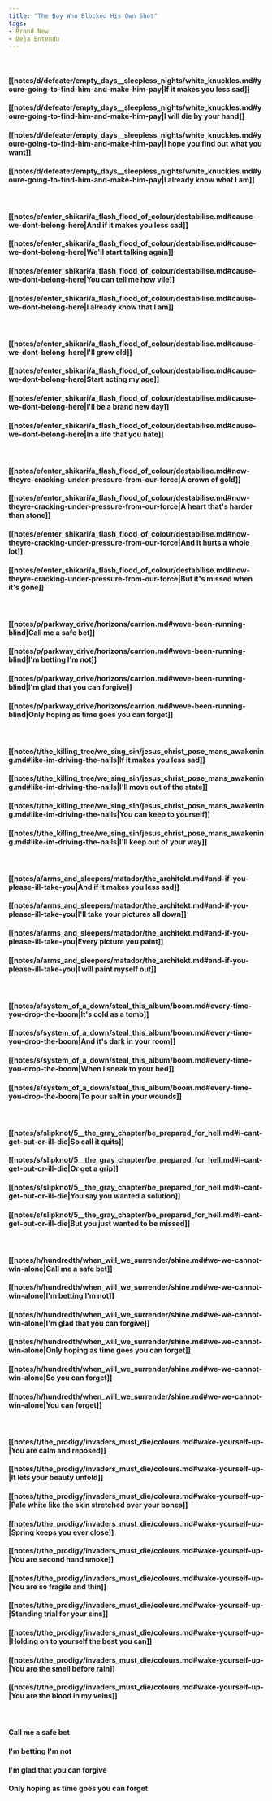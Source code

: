 ```yaml
---
title: "The Boy Who Blocked His Own Shot"
tags:
- Brand New
- Deja Entendu
---
```

&nbsp;
#### [[notes/d/defeater/empty_days__sleepless_nights/white_knuckles.md#youre-going-to-find-him-and-make-him-pay|If it makes you less sad]]
#### [[notes/d/defeater/empty_days__sleepless_nights/white_knuckles.md#youre-going-to-find-him-and-make-him-pay|I will die by your hand]]
#### [[notes/d/defeater/empty_days__sleepless_nights/white_knuckles.md#youre-going-to-find-him-and-make-him-pay|I hope you find out what you want]]
#### [[notes/d/defeater/empty_days__sleepless_nights/white_knuckles.md#youre-going-to-find-him-and-make-him-pay|I already know what I am]]
&nbsp;
#### [[notes/e/enter_shikari/a_flash_flood_of_colour/destabilise.md#cause-we-dont-belong-here|And if it makes you less sad]]
#### [[notes/e/enter_shikari/a_flash_flood_of_colour/destabilise.md#cause-we-dont-belong-here|We'll start talking again]]
#### [[notes/e/enter_shikari/a_flash_flood_of_colour/destabilise.md#cause-we-dont-belong-here|You can tell me how vile]]
#### [[notes/e/enter_shikari/a_flash_flood_of_colour/destabilise.md#cause-we-dont-belong-here|I already know that I am]]
&nbsp;
#### [[notes/e/enter_shikari/a_flash_flood_of_colour/destabilise.md#cause-we-dont-belong-here|I'll grow old]]
#### [[notes/e/enter_shikari/a_flash_flood_of_colour/destabilise.md#cause-we-dont-belong-here|Start acting my age]]
#### [[notes/e/enter_shikari/a_flash_flood_of_colour/destabilise.md#cause-we-dont-belong-here|I'll be a brand new day]]
#### [[notes/e/enter_shikari/a_flash_flood_of_colour/destabilise.md#cause-we-dont-belong-here|In a life that you hate]]
&nbsp;
#### [[notes/e/enter_shikari/a_flash_flood_of_colour/destabilise.md#now-theyre-cracking-under-pressure-from-our-force|A crown of gold]]
#### [[notes/e/enter_shikari/a_flash_flood_of_colour/destabilise.md#now-theyre-cracking-under-pressure-from-our-force|A heart that's harder than stone]]
#### [[notes/e/enter_shikari/a_flash_flood_of_colour/destabilise.md#now-theyre-cracking-under-pressure-from-our-force|And it hurts a whole lot]]
#### [[notes/e/enter_shikari/a_flash_flood_of_colour/destabilise.md#now-theyre-cracking-under-pressure-from-our-force|But it's missed when it's gone]]
&nbsp;
#### [[notes/p/parkway_drive/horizons/carrion.md#weve-been-running-blind|Call me a safe bet]]
#### [[notes/p/parkway_drive/horizons/carrion.md#weve-been-running-blind|I'm betting I'm not]]
#### [[notes/p/parkway_drive/horizons/carrion.md#weve-been-running-blind|I'm glad that you can forgive]]
#### [[notes/p/parkway_drive/horizons/carrion.md#weve-been-running-blind|Only hoping as time goes you can forget]]
&nbsp;
#### [[notes/t/the_killing_tree/we_sing_sin/jesus_christ_pose_mans_awakening.md#like-im-driving-the-nails|If it makes you less sad]]
#### [[notes/t/the_killing_tree/we_sing_sin/jesus_christ_pose_mans_awakening.md#like-im-driving-the-nails|I'll move out of the state]]
#### [[notes/t/the_killing_tree/we_sing_sin/jesus_christ_pose_mans_awakening.md#like-im-driving-the-nails|You can keep to yourself]]
#### [[notes/t/the_killing_tree/we_sing_sin/jesus_christ_pose_mans_awakening.md#like-im-driving-the-nails|I'll keep out of your way]]
&nbsp;
#### [[notes/a/arms_and_sleepers/matador/the_architekt.md#and-if-you-please-ill-take-you|And if it makes you less sad]]
#### [[notes/a/arms_and_sleepers/matador/the_architekt.md#and-if-you-please-ill-take-you|I'll take your pictures all down]]
#### [[notes/a/arms_and_sleepers/matador/the_architekt.md#and-if-you-please-ill-take-you|Every picture you paint]]
#### [[notes/a/arms_and_sleepers/matador/the_architekt.md#and-if-you-please-ill-take-you|I will paint myself out]]
&nbsp;
#### [[notes/s/system_of_a_down/steal_this_album/boom.md#every-time-you-drop-the-boom|It's cold as a tomb]]
#### [[notes/s/system_of_a_down/steal_this_album/boom.md#every-time-you-drop-the-boom|And it's dark in your room]]
#### [[notes/s/system_of_a_down/steal_this_album/boom.md#every-time-you-drop-the-boom|When I sneak to your bed]]
#### [[notes/s/system_of_a_down/steal_this_album/boom.md#every-time-you-drop-the-boom|To pour salt in your wounds]]
&nbsp;
#### [[notes/s/slipknot/5__the_gray_chapter/be_prepared_for_hell.md#i-cant-get-out-or-ill-die|So call it quits]]
#### [[notes/s/slipknot/5__the_gray_chapter/be_prepared_for_hell.md#i-cant-get-out-or-ill-die|Or get a grip]]
#### [[notes/s/slipknot/5__the_gray_chapter/be_prepared_for_hell.md#i-cant-get-out-or-ill-die|You say you wanted a solution]]
#### [[notes/s/slipknot/5__the_gray_chapter/be_prepared_for_hell.md#i-cant-get-out-or-ill-die|But you just wanted to be missed]]
&nbsp;
#### [[notes/h/hundredth/when_will_we_surrender/shine.md#we-we-cannot-win-alone|Call me a safe bet]]
#### [[notes/h/hundredth/when_will_we_surrender/shine.md#we-we-cannot-win-alone|I'm betting I'm not]]
#### [[notes/h/hundredth/when_will_we_surrender/shine.md#we-we-cannot-win-alone|I'm glad that you can forgive]]
#### [[notes/h/hundredth/when_will_we_surrender/shine.md#we-we-cannot-win-alone|Only hoping as time goes you can forget]]
#### [[notes/h/hundredth/when_will_we_surrender/shine.md#we-we-cannot-win-alone|So you can forget]]
#### [[notes/h/hundredth/when_will_we_surrender/shine.md#we-we-cannot-win-alone|You can forget]]
&nbsp;
#### [[notes/t/the_prodigy/invaders_must_die/colours.md#wake-yourself-up-|You are calm and reposed]]
#### [[notes/t/the_prodigy/invaders_must_die/colours.md#wake-yourself-up-|It lets your beauty unfold]]
#### [[notes/t/the_prodigy/invaders_must_die/colours.md#wake-yourself-up-|Pale white like the skin stretched over your bones]]
#### [[notes/t/the_prodigy/invaders_must_die/colours.md#wake-yourself-up-|Spring keeps you ever close]]
#### [[notes/t/the_prodigy/invaders_must_die/colours.md#wake-yourself-up-|You are second hand smoke]]
#### [[notes/t/the_prodigy/invaders_must_die/colours.md#wake-yourself-up-|You are so fragile and thin]]
#### [[notes/t/the_prodigy/invaders_must_die/colours.md#wake-yourself-up-|Standing trial for your sins]]
#### [[notes/t/the_prodigy/invaders_must_die/colours.md#wake-yourself-up-|Holding on to yourself the best you can]]
#### [[notes/t/the_prodigy/invaders_must_die/colours.md#wake-yourself-up-|You are the smell before rain]]
#### [[notes/t/the_prodigy/invaders_must_die/colours.md#wake-yourself-up-|You are the blood in my veins]]
&nbsp;
#### Call me a safe bet
#### I'm betting I'm not
#### I'm glad that you can forgive
#### Only hoping as time goes you can forget
